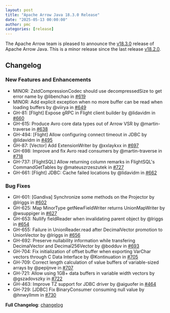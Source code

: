 ```yaml
---
layout: post
title: "Apache Arrow Java 18.3.0 Release"
date: "2025-05-13 00:00:00"
author: pmc
categories: [release]
---
```

<!--
{% comment %}
Licensed to the Apache Software Foundation (ASF) under one or more
contributor license agreements.  See the NOTICE file distributed with
this work for additional information regarding copyright ownership.
The ASF licenses this file to you under the Apache License, Version 2.0
(the "License"); you may not use this file except in compliance with
the License.  You may obtain a copy of the License at

http://www.apache.org/licenses/LICENSE-2.0

Unless required by applicable law or agreed to in writing, software
distributed under the License is distributed on an "AS IS" BASIS,
WITHOUT WARRANTIES OR CONDITIONS OF ANY KIND, either express or implied.
See the License for the specific language governing permissions and
limitations under the License.
{% endcomment %}
-->

The Apache Arrow team is pleased to announce the [v18.3.0](https://github.com/apache/arrow-java/releases/tag/v18.3.0) release of Apache Arrow Java.
This is a minor release since the last release [v18.2.0](https://github.com/apache/arrow-java/releases/tag/v18.2.0).

## Changelog

### New Features and Enhancements
* MINOR: ZstdCompressionCodec should use decompressedSize to get error name by @libenchao in [#619](https://github.com/apache/arrow-java/pull/619)
* MINOR: Add explicit exception when no more buffer can be read when loading buffers by @viirya in [#649](https://github.com/apache/arrow-java/pull/649)
* GH-81: [Flight] Expose gRPC in Flight client builder by @lidavidm in [#660](https://github.com/apache/arrow-java/pull/660)
* GH-615: Produce Avro core data types out of Arrow VSR by @martin-traverse in [#638](https://github.com/apache/arrow-java/pull/638)
* GH-494: [Flight] Allow configuring connect timeout in JDBC by @lidavidm in [#495](https://github.com/apache/arrow-java/pull/495)
* GH-87: [Vector] Add ExtensionWriter by @xxlaykxx in [#697](https://github.com/apache/arrow-java/pull/697)
* GH-698: Improve and fix Avro read consumers by @martin-traverse in [#718](https://github.com/apache/arrow-java/pull/718)
* GH-737: [FlightSQL] Allow returning column remarks in FlightSQL's CommandGetTables by @mateuszrzeszutek in [#727](https://github.com/apache/arrow-java/pull/727)
* GH-661: [Flight] JDBC: Cache failed locations by @lidavidm in [#662](https://github.com/apache/arrow-java/pull/662)
### Bug Fixes
* GH-601: [Gandiva] Synchronize some methods on the Projector by @lriggs in [#602](https://github.com/apache/arrow-java/pull/602)
* GH-625: Map MinorType getNewFieldWriter returns UnionMapWriter by @wsuppiger in [#627](https://github.com/apache/arrow-java/pull/627)
* GH-653: Nullify fieldReader when invalidating parent object by @lriggs in [#654](https://github.com/apache/arrow-java/pull/654)
* GH-655: Failure in UnionReader.read after DecimalVector promotion to UnionVector by @lriggs in [#656](https://github.com/apache/arrow-java/pull/656)
* GH-692: Preserve nullability information while transfering DecimalVector and Decimal256Vector by @bodduv in [#693](https://github.com/apache/arrow-java/pull/693)
* GH-704: Fix initialization of offset buffer when exporting VarChar vectors through C Data Interface by @Kontinuation in [#705](https://github.com/apache/arrow-java/pull/705)
* GH-709: Correct length calculation of value buffers of variable-sized arrays by @pepijnve in [#707](https://github.com/apache/arrow-java/pull/707)
* GH-721: Allow using 1GB+ data buffers in variable width vectors by @gszadovszky in [#722](https://github.com/apache/arrow-java/pull/722)
* GH-463: Improve TZ support for JDBC driver by @aiguofer in [#464](https://github.com/apache/arrow-java/pull/464)
* GH-729: [JDBC] Fix BinaryConsumer consuming null value by @hnwyllmm in [#730](https://github.com/apache/arrow-java/pull/730)

**Full Changelog**: [changelog](https://github.com/apache/arrow-java/commits/v18.3.0)
